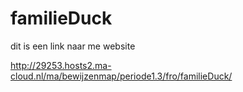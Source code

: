 # familieDuck

dit is een link naar me website

http://29253.hosts2.ma-cloud.nl/ma/bewijzenmap/periode1.3/fro/familieDuck/
